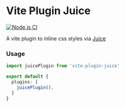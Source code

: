# Vite Plugin Juice

[![Node.js CI](https://github.com/citrus/vite-plugin-juice/actions/workflows/node.js.yml/badge.svg)](https://github.com/citrus/vite-plugin-juice/actions/workflows/node.js.yml)

A vite plugin to inline css styles via [Juice](https://github.com/Automattic/juice)

### Usage

```ts
import juicePlugin from 'vite-plugin-juice'

export default {
  plugins: [
    juicePlugin(),
  ]
}
```
